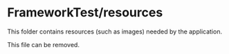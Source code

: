 # FrameworkTest/resources

This folder contains resources (such as images) needed by the application. 

This file can be removed.
